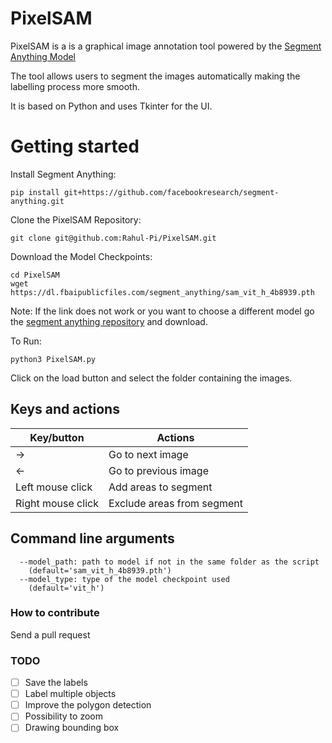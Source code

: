 # PixelSAM
PixelSAM is a is a graphical image annotation tool powered by the [Segment Anything Model](https://github.com/facebookresearch/segment-anything)

The tool allows users to segment the images automatically making the labelling process more smooth.

It is based on Python and uses Tkinter for the UI.

# Getting started
Install Segment Anything:
```
pip install git+https://github.com/facebookresearch/segment-anything.git
```
Clone the PixelSAM Repository:
```
git clone git@github.com:Rahul-Pi/PixelSAM.git
```
Download the Model Checkpoints:
```
cd PixelSAM
wget https://dl.fbaipublicfiles.com/segment_anything/sam_vit_h_4b8939.pth
```
Note: If the link does not work or you want to choose a different model go the [segment anything repository](https://github.com/facebookresearch/segment-anything#model-checkpoints) and download.

To Run:
```
python3 PixelSAM.py
```

Click on the load button and select the folder containing the images.

## Keys and actions
Key/button | Actions
--- | ---
→ | Go to next image
← | Go to previous image
Left mouse click | Add areas to segment
Right mouse click | Exclude areas from segment

## Command line arguments
```
  --model_path: path to model if not in the same folder as the script
    (default='sam_vit_h_4b8939.pth')
  --model_type: type of the model checkpoint used
    (default='vit_h')
```

### How to contribute
Send a pull request

### TODO
- [ ] Save the labels
- [ ] Label multiple objects
- [ ] Improve the polygon detection
- [ ] Possibility to zoom
- [ ] Drawing bounding box
